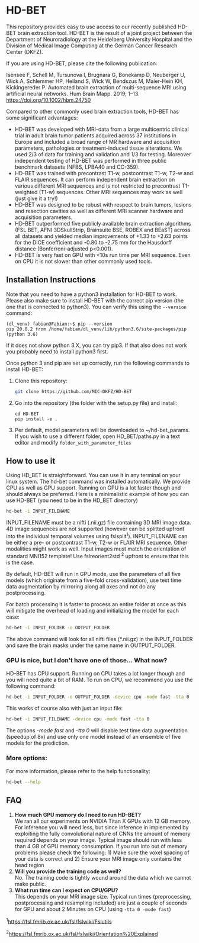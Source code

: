 # HD-BET

This repository provides easy to use access to our recently published HD-BET brain extraction tool. HD-BET is the result
of a joint project between the Department of Neuroradiology at the Heidelberg University Hospital and the
Division of Medical Image Computing at the German Cancer Research Center (DKFZ).

If you are using HD-BET, please cite the following publication:

Isensee F, Schell M, Tursunova I, Brugnara G, Bonekamp D, Neuberger U, Wick A, Schlemmer HP, Heiland S, Wick W,
Bendszus M, Maier-Hein KH, Kickingereder P. Automated brain extraction of multi-sequence MRI using artificial neural
networks. Hum Brain Mapp. 2019; 1–13. https://doi.org/10.1002/hbm.24750

Compared to other commonly used brain extraction tools, HD-BET has some significant advantages:

- HD-BET was developed with MRI-data from a large multicentric clinical trial in adult brain tumor patients acquired
  across 37 institutions in Europe and included a broad range of MR hardware and acquisition parameters, pathologies
  or treatment-induced tissue alterations. We used 2/3 of data for training and validation and 1/3 for testing.
  Moreover independent testing of HD-BET was performed in three public benchmark datasets (NFBS, LPBA40 and CC-359).
- HD-BET was trained with precontrast T1-w, postcontrast T1-w, T2-w and FLAIR sequences. It can perform independent
  brain extraction on various different MRI sequences and is not restricted to precontrast T1-weighted (T1-w) sequences.
  Other MRI sequences may work as well (just give it a try!)
- HD-BET was designed to be robust with respect to brain tumors, lesions and resection cavities as well as different
  MRI scanner hardware and acquisition parameters.
- HD-BET outperformed five publicly available brain extraction algorithms (FSL BET, AFNI 3DSkullStrip, Brainsuite BSE,
  ROBEX and BEaST) across all datasets and yielded median improvements of +1.33 to +2.63 points for the DICE
  coefficient and -0.80 to -2.75 mm for the Hausdorff distance (Bonferroni-adjusted p<0.001).
- HD-BET is very fast on GPU with <10s run time per MRI sequence. Even on CPU it is not slower than other commonly
  used tools.

## Installation Instructions

Note that you need to have a python3 installation for HD-BET to work. Please also make sure to install HD-BET with the
correct pip version (the one that is connected to python3). You can verify this using the `--version` command:

```
(dl_venv) fabian@Fabian:~$ pip --version
pip 20.0.2 from /home/fabian/dl_venv/lib/python3.6/site-packages/pip (python 3.6)
```

If it does not show python 3.X, you can try pip3. If that also does not work you probably need to install python3 first.

Once python 3 and pip are set up correctly, run the following commands to install HD-BET:

1. Clone this repository:
   ```bash
   git clone https://github.com/MIC-DKFZ/HD-BET
   ```
2. Go into the repository (the folder with the setup.py file) and install:
   ```
   cd HD-BET
   pip install -e .
   ```
3. Per default, model parameters will be downloaded to ~/hd-bet_params. If you wish to use a different folder, open
   HD_BET/paths.py in a text editor and modify `folder_with_parameter_files`

## How to use it

Using HD_BET is straightforward. You can use it in any terminal on your linux system. The hd-bet command was installed
automatically. We provide CPU as well as GPU support. Running on GPU is a lot faster though
and should always be preferred. Here is a minimalistic example of how you can use HD-BET (you need to be in the HD_BET
directory)

```bash
hd-bet -i INPUT_FILENAME
```

INPUT_FILENAME must be a nifti (.nii.gz) file containing 3D MRI image data. 4D image sequences are not supported
(however can be splitted upfront into the individual temporal volumes using fslsplit<sup>1</sup>).
INPUT_FILENAME can be either a pre- or postcontrast T1-w, T2-w or FLAIR MRI sequence. Other modalities might work as well.
Input images must match the orientation of standard MNI152 template! Use fslreorient2std <sup>2</sup> upfront to ensure
that this is the case.

By default, HD-BET will run in GPU mode, use the parameters of all five models (which originate from a five-fold
cross-validation), use test time data augmentation by mirroring along all axes and not do any postprocessing.

For batch processing it is faster to process an entire folder at once as this will mitigate the overhead of loading
and initializing the model for each case:

```bash
hd-bet -i INPUT_FOLDER -o OUTPUT_FOLDER
```

The above command will look for all nifti files (\*.nii.gz) in the INPUT_FOLDER and save the brain masks under the same name
in OUTPUT_FOLDER.

### GPU is nice, but I don't have one of those... What now?

HD-BET has CPU support. Running on CPU takes a lot longer though and you will need quite a bit of RAM. To run on CPU,
we recommend you use the following command:

```bash
hd-bet -i INPUT_FOLDER -o OUTPUT_FOLDER -device cpu -mode fast -tta 0
```

This works of course also with just an input file:

```bash
hd-bet -i INPUT_FILENAME -device cpu -mode fast -tta 0
```

The options _-mode fast_ and _-tta 0_ will disable test time data augmentation (speedup of 8x) and use only one model instead of an ensemble of five models
for the prediction.

### More options:

For more information, please refer to the help functionality:

```bash
hd-bet --help
```

## FAQ

1. **How much GPU memory do I need to run HD-BET?**  
   We ran all our experiments on NVIDIA Titan X GPUs with 12 GB memory. For inference you will need less, but since
   inference in implemented by exploiting the fully convolutional nature of CNNs the amount of memory required depends on
   your image. Typical image should run with less than 4 GB of GPU memory consumption. If you run into out of memory
   problems please check the following: 1) Make sure the voxel spacing of your data is correct and 2) Ensure your MRI
   image only contains the head region
2. **Will you provide the training code as well?**  
   No. The training code is tightly wound around the data which we cannot make public.
3. **What run time can I expect on CPU/GPU?**  
   This depends on your MRI image size. Typical run times (preprocessing, postprocessing and resampling included) are just
   a couple of seconds for GPU and about 2 Minutes on CPU (using `-tta 0 -mode fast`)

<sup>1</sup>https://fsl.fmrib.ox.ac.uk/fsl/fslwiki/Fslutils

<sup>2</sup>https://fsl.fmrib.ox.ac.uk/fsl/fslwiki/Orientation%20Explained
